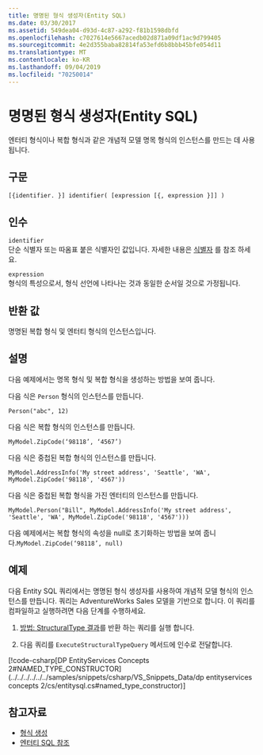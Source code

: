 ```yaml
---
title: 명명된 형식 생성자(Entity SQL)
ms.date: 03/30/2017
ms.assetid: 549dea04-d93d-4c87-a292-f81b1598dbfd
ms.openlocfilehash: c7027614e5667acedb02d871a09df1ac9d799405
ms.sourcegitcommit: 4e2d355baba82814fa53efd6b8bbb45bfe054d11
ms.translationtype: MT
ms.contentlocale: ko-KR
ms.lasthandoff: 09/04/2019
ms.locfileid: "70250014"
---
```

# <a name="named-type-constructor-entity-sql"></a>명명된 형식 생성자(Entity SQL)
엔터티 형식이나 복합 형식과 같은 개념적 모델 명목 형식의 인스턴스를 만드는 데 사용됩니다.  
  
## <a name="syntax"></a>구문  
  
```  
[{identifier. }] identifier( [expression [{, expression }]] )  
```  
  
## <a name="arguments"></a>인수  
 `identifier`  
 단순 식별자 또는 따옴표 붙은 식별자인 값입니다. 자세한 내용은 [식별자](identifiers-entity-sql.md) 를 참조 하세요.  
  
 `expression`  
 형식의 특성으로서, 형식 선언에 나타나는 것과 동일한 순서일 것으로 가정됩니다.  
  
## <a name="return-value"></a>반환 값  
 명명된 복합 형식 및 엔터티 형식의 인스턴스입니다.  
  
## <a name="remarks"></a>설명  
 다음 예제에서는 명목 형식 및 복합 형식을 생성하는 방법을 보여 줍니다.  
  
 다음 식은 `Person` 형식의 인스턴스를 만듭니다.  
  
 `Person("abc", 12)`  
  
 다음 식은 복합 형식의 인스턴스를 만듭니다.  
  
 `MyModel.ZipCode(‘98118’, ‘4567’)`  
  
 다음 식은 중첩된 복합 형식의 인스턴스를 만듭니다.  
  
 `MyModel.AddressInfo('My street address', 'Seattle', 'WA', MyModel.ZipCode('98118', '4567'))`  
  
 다음 식은 중첩된 복합 형식을 가진 엔터티의 인스턴스를 만듭니다.  
  
 `MyModel.Person("Bill", MyModel.AddressInfo('My street address', 'Seattle', 'WA', MyModel.ZipCode('98118', '4567')))`  
  
 다음 예제에서는 복합 형식의 속성을 null로 초기화하는 방법을 보여 줍니다.`MyModel.ZipCode(‘98118’, null)`  
  
## <a name="example"></a>예제  
 다음 Entity SQL 쿼리에서는 명명된 형식 생성자를 사용하여 개념적 모델 형식의 인스턴스를 만듭니다. 쿼리는 AdventureWorks Sales 모델을 기반으로 합니다. 이 쿼리를 컴파일하고 실행하려면 다음 단계를 수행하세요.  
  
1. [방법: StructuralType 결과](../how-to-execute-a-query-that-returns-structuraltype-results.md)를 반환 하는 쿼리를 실행 합니다.  
  
2. 다음 쿼리를 `ExecuteStructuralTypeQuery` 메서드에 인수로 전달합니다.  
  
 [!code-csharp[DP EntityServices Concepts 2#NAMED_TYPE_CONSTRUCTOR](../../../../../../samples/snippets/csharp/VS_Snippets_Data/dp entityservices concepts 2/cs/entitysql.cs#named_type_constructor)]  
  
## <a name="see-also"></a>참고자료

- [형식 생성](constructing-types-entity-sql.md)
- [엔터티 SQL 참조](entity-sql-reference.md)
